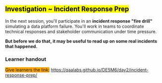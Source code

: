 
## <mark>Investigation ~ Incident Response Prep</mark>

In the next session, you'll participate in an **incident response "fire drill"** simulating a data platform failure. You'll work in teams to coordinate technical responses and stakeholder communication under time pressure.

**But before we do that, it may be useful to read up on some real incidents that happened.**

### Learner handout

<span style="background-color: orange;">Give learners the link:</span> https://qaalabs.github.io/DE5M6/day2/incident-response-prep/
